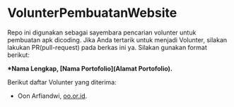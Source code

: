 # VolunterPembuatanWebsite
Repo ini digunakan sebagai sayembara pencarian volunter untuk pembuatan apk dicoding. Jika Anda tertarik untuk menjadi 
Volunter, silakan lakukan PR(pull-request) pada berkas ini ya. Silakan gunakan format berikut:

**\*Nama Lengkap, [Nama Portofolio](Alamat Portofolio).**

Berikut daftar Volunter yang diterima:

* Oon Arfiandwi, [oo.or.id](https://oo.or.id).
